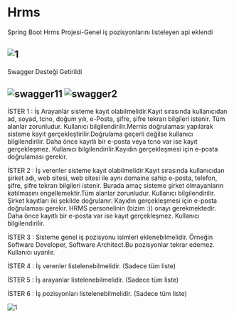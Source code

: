 # Hrms
Spring Boot Hrms Projesi-Genel iş pozisyonlarını listeleyen api eklendi 

![1](https://user-images.githubusercontent.com/68777717/120122926-a87d7380-c1b4-11eb-9dba-4df1e5288e47.png)
---------------------------------------------------------------------------------------------------------------------------
Swagger Desteği Getirildi

![swagger11](https://user-images.githubusercontent.com/68777717/120805336-6191d400-c54e-11eb-8829-72a182dcc633.png)
![swagger2](https://user-images.githubusercontent.com/68777717/120805339-62c30100-c54e-11eb-9b5d-7e40ce1106fd.png)
-----------------------------------------------------------------------------------------------------------------------------
İSTER 1 : İş Arayanlar sisteme kayıt olabilmelidir.Kayıt sırasında kullanıcıdan ad, soyad, tcno, doğum yılı, e-Posta, şifre, şifre tekrarı bilgileri istenir.
Tüm alanlar zorunludur. Kullanıcı bilgilendirilir.Mernis doğrulaması yapılarak sisteme kayıt gerçekleştirilir.Doğrulama geçerli değilse kullanıcı bilgilendirilir.
Daha önce kayıtlı bir e-posta veya tcno var ise kayıt gerçekleşmez. Kullanıcı bilgilendirilir.Kayıdın gerçekleşmesi için e-posta doğrulaması gerekir.

İSTER 2 : İş verenler sisteme kayıt olabilmelidir.Kayıt sırasında kullanıcıdan şirket adı, web sitesi, web sitesi ile aynı domaine sahip e-posta, telefon, şifre,
şifre tekrarı bilgileri istenir. Burada amaç sisteme şirket olmayanların katılmasını engellemektir.Tüm alanlar zorunludur. Kullanıcı bilgilendirilir.
Şirket kayıtları iki şekilde doğrulanır. Kayıdın gerçekleşmesi için e-posta doğrulaması gerekir. HRMS personelinin (bizim :)) onayı gerekmektedir.
Daha önce kayıtlı bir e-posta var ise kayıt gerçekleşmez. Kullanıcı bilgilendirilir.

İSTER 3 : Sisteme genel iş pozisyonu isimleri eklenebilmelidir. Örneğin Software Developer, Software Architect.Bu pozisyonlar tekrar edemez. Kullanıcı uyarılır.

İSTER 4 : İş verenler listelenebilmelidir. (Sadece tüm liste)

İSTER 5 : İş arayanlar listelenebilmelidir. (Sadece tüm liste)

İSTER 6 : İş pozisyonları listelenebilmelidir. (Sadece tüm liste)

![1](https://user-images.githubusercontent.com/68777717/121607536-e1410680-ca58-11eb-9c44-c2ab24baf2ef.png)
